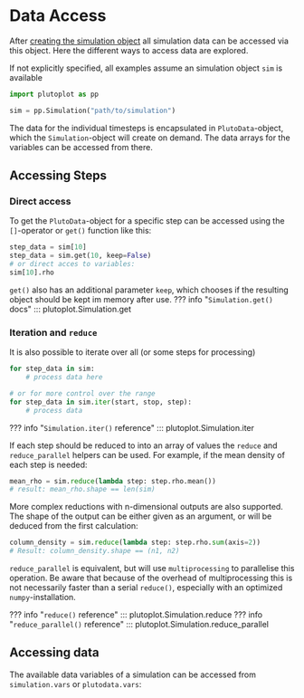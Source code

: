 # Data Access
After [creating the simulation object](loading.md) all simulation data can be accessed via this object.
Here the different ways to access data are explored.

If not explicitly specified, all examples assume an simulation object `sim` is available
```python
import plutoplot as pp

sim = pp.Simulation("path/to/simulation")
```


The data for the individual timesteps is encapsulated in `PlutoData`-object, which the `Simulation`-object will create on demand.
The data arrays for the variables can be accessed from there.

## Accessing Steps
### Direct access
To get the `PlutoData`-object for a specific step can be accessed using the `[]`-operator or `get()` function like this:
```python
step_data = sim[10]
step_data = sim.get(10, keep=False)
# or direct acces to variables:
sim[10].rho
```
`get()` also has an additional parameter `keep`, which chooses if the resulting object should be kept im memory after use.
??? info "`Simulation.get()` docs"
    ::: plutoplot.Simulation.get

### Iteration and `reduce`
It is also possible to iterate over all (or some steps for processing)
```python
for step_data in sim:
    # process data here

# or for more control over the range
for step_data in sim.iter(start, stop, step):
    # process data
```
??? info "`Simulation.iter()` reference"
    ::: plutoplot.Simulation.iter

If each step should be reduced to into an array of values the `reduce` and `reduce_parallel` helpers can be used.
For example, if the mean density of each step is needed:
```python
mean_rho = sim.reduce(lambda step: step.rho.mean())
# result: mean_rho.shape == len(sim)
```
More complex reductions with n-dimensional outputs are also supported. The shape of the output can be either given as an argument, or will be deduced from the first calculation:
```python
column_density = sim.reduce(lambda step: step.rho.sum(axis=2))
# Result: column_density.shape == (n1, n2)
```
`reduce_parallel` is equivalent, but will use `multiprocessing` to parallelise this operation. Be aware that because of the overhead of multiprocessing this is not necessarily faster than a serial `reduce()`, especially with an optimized `numpy`-installation.

??? info "`reduce()` reference"
    ::: plutoplot.Simulation.reduce
??? info "`reduce_parallel()` reference"
    ::: plutoplot.Simulation.reduce_parallel


## Accessing data

The available data variables of a simulation can be accessed from `simulation.vars` or `plutodata.vars`:
```python

```

